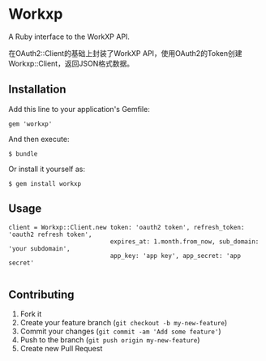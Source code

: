 # Workxp

A Ruby interface to the WorkXP API.

在OAuth2::Client的基础上封装了WorkXP API，使用OAuth2的Token创建Workxp::Client，返回JSON格式数据。

## Installation

Add this line to your application's Gemfile:

    gem 'workxp'

And then execute:

    $ bundle

Or install it yourself as:

    $ gem install workxp

## Usage

```shell
client = Workxp::Client.new token: 'oauth2 token', refresh_token: 'oauth2 refresh token', 
                            expires_at: 1.month.from_now, sub_domain: 'your subdomain',
                            app_key: 'app key', app_secret: 'app secret'
                                              
```

## Contributing

1. Fork it
2. Create your feature branch (`git checkout -b my-new-feature`)
3. Commit your changes (`git commit -am 'Add some feature'`)
4. Push to the branch (`git push origin my-new-feature`)
5. Create new Pull Request
